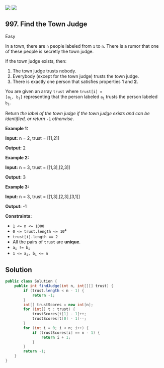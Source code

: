 [![](https://img.shields.io/github/stars/javadev/LeetCode-in-Java?label=Stars&style=flat-square)](https://github.com/javadev/LeetCode-in-Java)
[![](https://img.shields.io/github/forks/javadev/LeetCode-in-Java?label=Fork%20me%20on%20GitHub%20&style=flat-square)](https://github.com/javadev/LeetCode-in-Java/fork)

## 997\. Find the Town Judge

Easy

In a town, there are `n` people labeled from `1` to `n`. There is a rumor that one of these people is secretly the town judge.

If the town judge exists, then:

1.  The town judge trusts nobody.
2.  Everybody (except for the town judge) trusts the town judge.
3.  There is exactly one person that satisfies properties **1** and **2**.

You are given an array `trust` where <code>trust[i] = [a<sub>i</sub>, b<sub>i</sub>]</code> representing that the person labeled <code>a<sub>i</sub></code> trusts the person labeled <code>b<sub>i</sub></code>.

Return _the label of the town judge if the town judge exists and can be identified, or return_ `-1` _otherwise_.

**Example 1:**

**Input:** n = 2, trust = \[\[1,2]]

**Output:** 2

**Example 2:**

**Input:** n = 3, trust = \[\[1,3],[2,3]]

**Output:** 3

**Example 3:**

**Input:** n = 3, trust = \[\[1,3],[2,3],[3,1]]

**Output:** -1

**Constraints:**

*   `1 <= n <= 1000`
*   <code>0 <= trust.length <= 10<sup>4</sup></code>
*   `trust[i].length == 2`
*   All the pairs of `trust` are **unique**.
*   <code>a<sub>i</sub> != b<sub>i</sub></code>
*   <code>1 <= a<sub>i</sub>, b<sub>i</sub> <= n</code>

## Solution

```java
public class Solution {
    public int findJudge(int n, int[][] trust) {
        if (trust.length < n - 1) {
            return -1;
        }
        int[] trustScores = new int[n];
        for (int[] t : trust) {
            trustScores[t[1] - 1]++;
            trustScores[t[0] - 1]--;
        }
        for (int i = 0; i < n; i++) {
            if (trustScores[i] == n - 1) {
                return i + 1;
            }
        }
        return -1;
    }
}
```